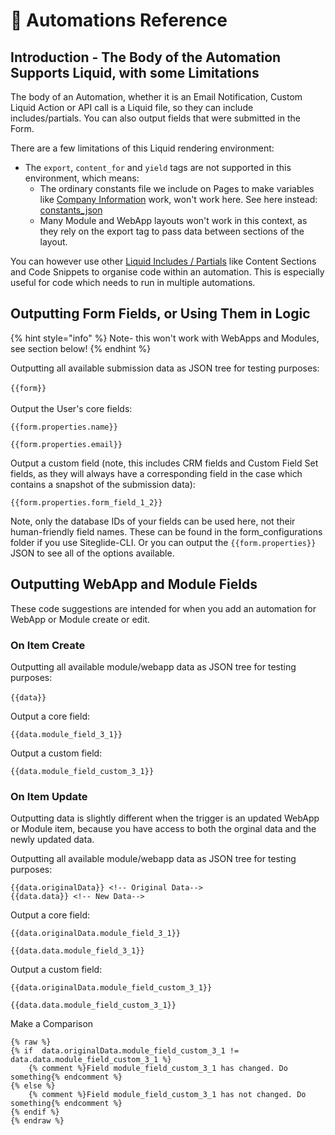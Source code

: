 # 👀 Automations Reference

## Introduction - The Body of the Automation Supports Liquid, with some Limitations

The body of an Automation, whether it is an Email Notification, Custom Liquid Action or API call is a Liquid file, so they can include includes/partials. You can also output fields that were submitted in the Form.

There are a few limitations of this Liquid rendering environment:

* The `export`, `content_for` and `yield` tags are not supported in this environment, which means:
  * The ordinary constants file we include on Pages to make variables like [Company Information](../company-information/company-information.md) work, won't work here. See here instead: [constants\_json](../includes/miscellaneous-siteglide-includes/constants\_json.md)
  * Many Module and WebApp layouts won't work in this context, as they rely on the export tag to pass data between sections of the layout.

You can however use other [Liquid Includes / Partials](../includes/about-includes-partials.md) like Content Sections and Code Snippets to organise code within an automation. This is especially useful for code which needs to run in multiple automations.&#x20;

## Outputting Form Fields, or Using Them in Logic

{% hint style="info" %}
Note- this won't work with WebApps and Modules, see section below!
{% endhint %}

Outputting all available submission data as JSON tree for testing purposes:\
\
`{{form}}`\
\
Output the User's core fields:

```liquid
{{form.properties.name}}

{{form.properties.email}}
```

Output a custom field (note, this includes CRM fields and Custom Field Set fields, as they will always have a corresponding field in the case which contains a snapshot of the submission data):

```liquid
{{form.properties.form_field_1_2}}
```

Note, only the database IDs of your fields can be used here, not their human-friendly field names. These can be found in the form\_configurations folder if you use Siteglide-CLI. Or you can output the `{{form.properties}}` JSON to see all of the options available.

## Outputting WebApp and Module Fields

These code suggestions are intended for when you add an automation for WebApp or Module create or edit.&#x20;

### On Item Create

Outputting all available module/webapp data as JSON tree for testing purposes:\
\
`{{data}}`

Output a core field:

`{{data.module_field_3_1}}`

Output a custom field:

`{{data.module_field_custom_3_1}}`

### On Item Update

Outputting data is slightly different when the trigger is an updated WebApp or Module item, because you have access to both the orginal data and the newly updated data.

Outputting all available module/webapp data as JSON tree for testing purposes:

`{{data.originalData}} <!-- Original Data-->`\
`{{data.data}} <!-- New Data-->`

Output a core field:

`{{data.originalData.module_field_3_1}}`

`{{data.data.module_field_3_1}}`

Output a custom field:

`{{data.originalData.module_field_custom_3_1}}`

`{{data.data.module_field_custom_3_1}}`

Make a Comparison

```liquid
{% raw %}
{% if  data.originalData.module_field_custom_3_1 != data.data.module_field_custom_3_1 %}
    {% comment %}Field module_field_custom_3_1 has changed. Do something{% endcomment %}
{% else %}
    {% comment %}Field module_field_custom_3_1 has not changed. Do something{% endcomment %}
{% endif %}
{% endraw %}
```

